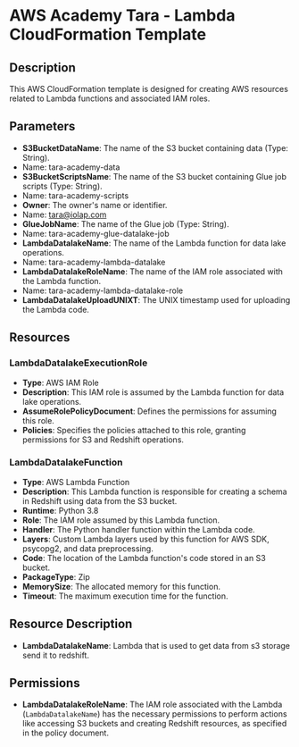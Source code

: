 # AWS Academy Tara - Lambda CloudFormation Template

## Description
This AWS CloudFormation template is designed for creating AWS resources related to Lambda functions and associated IAM roles. 

## Parameters
- **S3BucketDataName**: The name of the S3 bucket containing data (Type: String).
- Name: tara-academy-data
- **S3BucketScriptsName**: The name of the S3 bucket containing Glue job scripts (Type: String).
- Name: tara-academy-scripts
- **Owner**: The owner's name or identifier.
- Name: tara@iolap.com
- **GlueJobName**: The name of the Glue job (Type: String).
- Name: tara-academy-glue-datalake-job
- **LambdaDatalakeName**: The name of the Lambda function for data lake operations.
- Name: tara-academy-lambda-datalake
- **LambdaDatalakeRoleName**: The name of the IAM role associated with the Lambda function.
- Name: tara-academy-lambda-datalake-role
- **LambdaDatalakeUploadUNIXT**: The UNIX timestamp used for uploading the Lambda code.

## Resources

### LambdaDatalakeExecutionRole
- **Type**: AWS IAM Role
- **Description**: This IAM role is assumed by the Lambda function for data lake operations.
- **AssumeRolePolicyDocument**: Defines the permissions for assuming this role.
- **Policies**: Specifies the policies attached to this role, granting permissions for S3 and Redshift operations.

### LambdaDatalakeFunction
- **Type**: AWS Lambda Function
- **Description**: This Lambda function is responsible for creating a schema in Redshift using data from the S3 bucket.
- **Runtime**: Python 3.8
- **Role**: The IAM role assumed by this Lambda function.
- **Handler**: The Python handler function within the Lambda code.
- **Layers**: Custom Lambda layers used by this function for AWS SDK, psycopg2, and data preprocessing.
- **Code**: The location of the Lambda function's code stored in an S3 bucket.
- **PackageType**: Zip
- **MemorySize**: The allocated memory for this function.
- **Timeout**: The maximum execution time for the function.

## Resource Description

- **LambdaDatalakeName**:   Lambda that is used to get data from s3 storage send it to redshift.

## Permissions

- **LambdaDatalakeRoleName**: The IAM role associated with the Lambda (`LambdaDatalakeName`) has the necessary permissions to perform actions like accessing S3 buckets and creating Redshift resources, as specified in the policy document.

